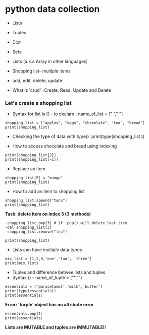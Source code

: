 # python data collection
- Lists
- Tuples
- Dict
- Sets

- Lists (a.k.a Array in other languages)


- Shopping list- multiple items
- add, edit, delete, update
- What is 'crud' -Create, Read, Update and Delete


### Let's create a shopping list
- Syntax for list is [] - to declare : name_of_list = [" "," "]

```
shopping_list = ["apples", "eggs", "chocolate", "tea", "bread"]
print(shopping_list)
```

- Checking the type of data with type()
`print(type(shopping_list ))

- How to access chocolate and bread using indexing
```
print(shopping_list[2])
print(shopping_list[-1])
```

- Replace an item
```
shopping_list[0] = "mango"
print(shopping_list)
```
- How to add an item to shopping list
```
shopping_list.append("tuna")
print(shopping_list)
```

 **Task: delete item on index 3 (3 methods)**

```
-shopping_list.pop(3) # if .pop() will delete last item
-del shopping_list[3]
-shopping_list.remove("tea")

print(shopping_list)
```

- Lists can have multiple data types
```
mix_list = [1,2,3,'one','two', 'three']
print(mix_list)
```
- Tuples and difference betwee lists and tuples
- Syntax () - name_of_tuple = ("","")
```
essentials = ('paracetamol','milk','butter')
print(type(essentials))
print(essentials)
```
 **Error: 'turple' object has no attribute error**
```
essentials.pop(1)
print(essentials)
```
 **Lists are MUTABLE and tuples are IMMUTABLE!!**


